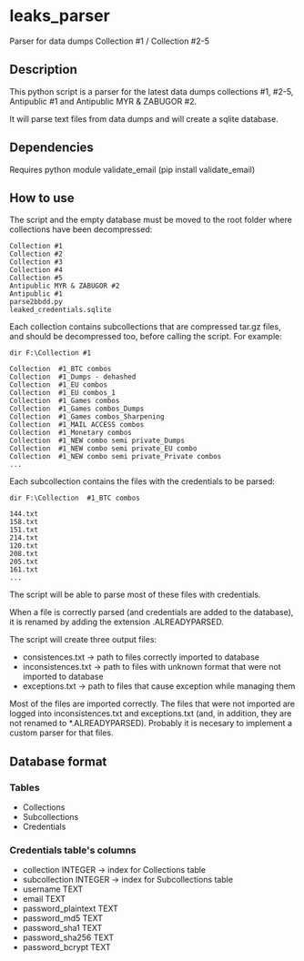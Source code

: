 # leaks_parser

Parser for data dumps Collection #1 / Collection #2-5

## Description

This python script is a parser for the latest data dumps collections #1, #2-5, Antipublic #1 and Antipublic MYR & ZABUGOR #2.

It will parse text files from data dumps and will create a sqlite database.

## Dependencies

Requires python module validate_email (pip install validate_email)

## How to use

The script and the empty database must be moved to the root folder where collections have been decompressed:

```
Collection #1
Collection #2
Collection #3
Collection #4
Collection #5
Antipublic MYR & ZABUGOR #2
Antipublic #1
parse2bbdd.py
leaked_credentials.sqlite
```

Each collection contains subcollections that are compressed tar.gz files, and should be decompressed too, before calling the script. For example:

```
dir F:\Collection #1

Collection  #1_BTC combos
Collection  #1_Dumps - dehashed
Collection  #1_EU combos
Collection  #1_EU combos_1
Collection  #1_Games combos
Collection  #1_Games combos_Dumps
Collection  #1_Games combos_Sharpening
Collection  #1_MAIL ACCESS combos
Collection  #1_Monetary combos
Collection  #1_NEW combo semi private_Dumps
Collection  #1_NEW combo semi private_EU combo
Collection  #1_NEW combo semi private_Private combos
...
```

Each subcollection contains the files with the credentials to be parsed:

```
dir F:\Collection  #1_BTC combos

144.txt
158.txt
151.txt
214.txt
120.txt
208.txt
205.txt
161.txt
...
```

The script will be able to parse most of these files with credentials.

When a file is correctly parsed (and credentials are added to the database), it is renamed by adding the extension .ALREADYPARSED.

The script will create three output files:

- consistences.txt -> path to files correctly imported to database
- inconsistences.txt -> path to files with unknown format that were not imported to database
- exceptions.txt -> path to files that cause exception while managing them

Most of the files are imported correctly. The files that were not imported are logged into inconsistences.txt and exceptions.txt (and, in addition, they are not renamed to *.ALREADYPARSED). Probably it is necesary to implement a custom parser for that files.

## Database format

### Tables

  - Collections
  - Subcollections
  - Credentials

### Credentials table's columns

  - collection INTEGER   -> index for Collections table
  - subcollection INTEGER -> index for Subcollections table
  - username TEXT  
  - email TEXT
  - password_plaintext TEXT
  - password_md5 TEXT
  - password_sha1 TEXT
  - password_sha256 TEXT
  - password_bcrypt TEXT
  
  

